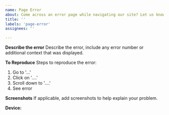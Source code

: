 ```yaml
---
name: Page Error
about: Come across an error page while navigating our site? Let us know what went wrong
title: ''
labels: 'page-error'
assignees: ''

---
```


**Describe the error**
Describe the error, include any error number or additional context that was displayed. 

**To Reproduce**
Steps to reproduce the error:
1. Go to '...'
2. Click on '....'
3. Scroll down to '....'
4. See error

**Screenshots**
If applicable, add screenshots to help explain your problem.

**Device:**